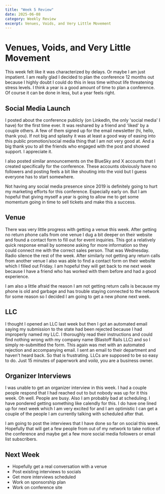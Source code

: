 ```yaml
---
title: "Week 5 Review"
date: 2025-06-08
category: Weekly Review
excerpt: Venues, Voids, and Very Little Movement
---
```


# Venues, Voids, and Very Little Movement

This week felt like it was characterized by delays. Or maybe I am just impatient. I am really glad I decided to plan the conference 12 months out because I highly doubt I could do this in less time without life threatening stress levels. I think a year is a good amount of time to plan a conference. Of course it can be done in less, but a year feels right.

## Social Media Launch
I posted about the conference publicly (on LinkedIn, the only 'social media' I have) for the first time ever. It was reshared by a friend and 'liked' by a couple others. A few of them signed up for the email newsletter (hi, hello, thank you). If not big and splashy it was at least a good way of easing into this public promotion/social media thing that I am not very good at. And a big thank you to all the friends who engaged with the post and showed support. I appreciate it.

I also posted similar announcements on the BlueSky and X accounts that I created specifically for the conference. These accounts obviously have no followers and posting feels a bit like shouting into the void but I guess everyone has to start somewhere.

Not having any social media presence since 2019 is definitely going to hurt my marketing efforts for this conference. Especially early on. But I am hopeful that giving myself a year is going to allow me to get some momentum going in time to sell tickets and make this a success.

## Venue
There was very little progress with getting a venue this week. After getting no return phone calls from one venue I dug a bit deeper on their website and found a contact form to fill out for event inquiries. This got a relatively quick response email by someone asking for more information so they could connect me with the correct sales person. That was Wednesday. Radio silence the rest of the week. After similarly not getting any return calls from another venue I also was able to find a contact form on their website which I filled out Friday. I am hopeful they will get back to me next week because I have a friend who has worked with them before and had a good experience.

I am also a little afraid the reason I am not getting return calls is because my phone is old and garbage and has trouble staying connected to the network for some reason so I decided I am going to get a new phone next week.

## LLC
I thought I opened an LLC last week but then I got an automated email saying my submission to the state had been rejected because I had improperly named my LLC. I thoroughly read their instructions and could find nothing wrong with my company name (Blastoff Rails LLC) and so I simply re-submitted the form. This again was met with an automated rejection and accompanying email. I sent an email to their department and haven't heard back. So that is frustrating. LLCs are supposed to be so easy to do. Just 15 minutes of paperwork and *voila*, you are a business owner.

## Organizer Interviews
I was unable to get an organizer interview in this week. I had a couple people respond that I had reached out to but nobody was up for it this week. Oh well. People are busy. Also I am probably bad at scheduling. I have pondered getting something like calendly for this. I do have one lined up for next week which I am very excited for and I am optimistic I can get a couple of the people I am currently talking with scheduled after that.

I am going to post the interviews that I have done so far on social this week. Hopefully that will get a few people from out of my network to take notice of the conference and maybe get a few more social media followers or email list subscribers.

## Next Week
- Hopefully get a real conversation with a venue
- Post existing interviews to socials
- Get more interviews scheduled
- Work on sponsorship plan
- Work on conference site
